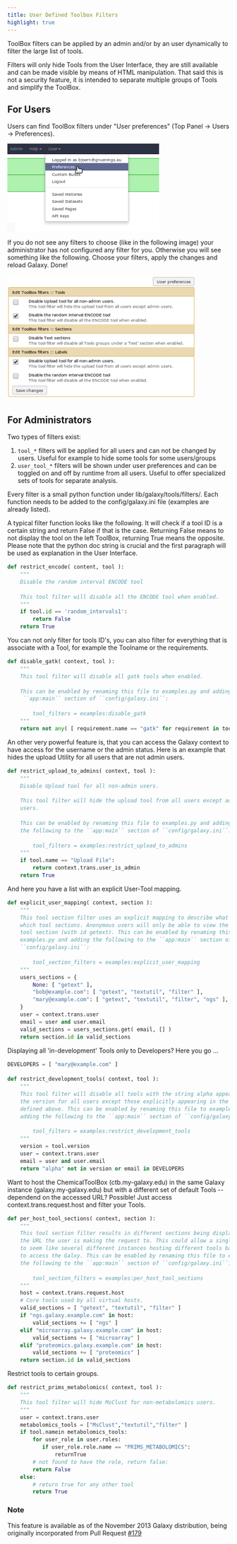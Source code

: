 ```yaml
---
title: User Defined Toolbox Filters
highlight: true
---
```


ToolBox filters can be applied by an admin and/or by an user dynamically to filter the large list of tools.

<div class="alert alert-info" role="alert">
Filters will only hide Tools from the User Interface, they are still available and can be made visible by means of HTML manipulation. That said this is not a security feature, it is intended to separate multiple groups of Tools and simplify the ToolBox. 
</div>

## For Users

Users can find ToolBox filters under "User preferences" (Top Panel -> Users -> Preferences).

<div class="center">

[![User Preferences](./user_preferences.png)](/user-defined-toolbox-filters/user_preferences.png)

</div>

If you do not see any filters to choose (like in the following image) your administrator has not configured any filter for you. Otherwise you will see something like the following. Choose your filters, apply the changes and reload Galaxy. Done!

<div class="center">

[![User Interface](./toolbox_filter_ui.png)](/user-defined-toolbox-filters/toolbox_filter_ui.png)

</div>



## For Administrators

Two types of filters exist:

1. `tool_*` filters will be applied for all users and can not be changed by users. Useful for example to hide some tools for some users/groups
2. `user_tool_*` filters will be shown under user preferences and can be toggled on and off by runtime from all users. Useful to offer specialized sets of tools for separate analysis.

Every filter is a small python function under lib/galaxy/tools/filters/. Each function needs to be added to the config/galaxy.ini file (examples are already listed).


A typical filter function looks like the following. It will check if a tool ID is a certain string and return False if that is the case.
Returning False means to not display the tool on the left ToolBox, returning True means the opposite.
Please note that the python doc string is crucial and the first paragraph will be used as explanation in the User Interface.

```python
def restrict_encode( content, tool ):
    """
    Disable the random interval ENCODE tool

    This tool filter will disable all the ENCODE tool when enabled.
    """
    if tool.id == 'random_intervals1':
        return False
    return True
```


You can not only filter for tools ID's, you can also filter for everything that is associate with a Tool, for example the Toolname or the requirements.

```python
def disable_gatk( context, tool ):
    """
    This tool filter will disable all gatk tools when enabled.

    This can be enabled by renaming this file to examples.py and adding the following to the
     ``app:main`` section of ``config/galaxy.ini``:

        tool_filters = examples:disable_gatk
    """
    return not any( [ requirement.name == "gatk" for requirement in tool.requirements ] )
```


An other very powerful feature is, that you can access the Galaxy context to have access for the username or the admin status.
Here is an example that hides the upload Utility for all users that are not admin users.

```python
def restrict_upload_to_admins( context, tool ):
    """
    Disable Upload tool for all non-admin users.

    This tool filter will hide the upload tool from all users except admin
    users.

    This can be enabled by renaming this file to examples.py and adding
    the following to the ``app:main`` section of ``config/galaxy.ini``:

        tool_filters = examples:restrict_upload_to_admins
    """
    if tool.name == "Upload File":
        return context.trans.user_is_admin
    return True
```


And here you have a list with an explicit User-Tool mapping.

```python
def explicit_user_mapping( context, section ):
    """
    This tool section filter uses an explicit mapping to describe what users can view
    which tool sections. Anonymous users will only be able to view the "Get Data"
    tool section (with id getext). This can be enabled by renaming this file to
    examples.py and adding the following to the ``app:main`` section of
    ``config/galaxy.ini``:

        tool_section_filters = examples:explicit_user_mapping
    """
    users_sections = {
        None: [ "getext" ],
        "bob@example.com": [ "getext", "textutil", "filter" ],
        "mary@example.com": [ "getext", "textutil", "filter", "ngs" ],
    }
    user = context.trans.user
    email = user and user.email
    valid_sections = users_sections.get( email, [] )
    return section.id in valid_sections
```


Displaying all 'in-development' Tools only to Developers? Here you go ...

```python
DEVELOPERS = [ "mary@example.com" ]

def restrict_development_tools( context, tool ):
    """
    This tool filter will disable all tools with the string alpha appearing in
    the version for all users except those explicitly appearing in the DEVELOPERS list
    defined above. This can be enabled by renaming this file to examples.py and
    adding the following to the ``app:main`` section of ``config/galaxy.ini``:

        tool_filters = examples:restrict_development_tools
    """
    version = tool.version
    user = context.trans.user
    email = user and user.email
    return "alpha" not in version or email in DEVELOPERS
```


Want to host the ChemicalToolBox (ctb.my-galaxy.edu) in the same Galaxy instance (galaxy.my-galaxy.edu)
but with a different set of default Tools -- dependend on the accessed URL?
Possible! Just access context.trans.request.host and filter your Tools.

```python
def per_host_tool_sections( context, section ):
    """
    This tool section filter results in different sections being display based on
    the URL the user is making the request to. This could allow a single Galaxy instance
    to seem like several different instances hosting different tools based on the URL used
    to access the Galxy. This can be enabled by renaming this file to examples.py and adding
    the following to the ``app:main`` section of ``config/galaxy.ini``:

        tool_section_filters = examples:per_host_tool_sections
    """
    host = context.trans.request.host
    # Core tools used by all virtual hosts.
    valid_sections = [ "getext", "textutil", "filter" ]
    if "ngs.galaxy.example.com" in host:
        valid_sections += [ "ngs" ]
    elif "microarray.galaxy.example.com" in host:
        valid_sections += [ "microarray" ]
    elif "proteomics.galaxy.example.com" in host:
        valid_sections += [ "proteomics" ]
    return section.id in valid_sections
```


Restrict tools to certain groups.

```python
def restrict_prims_metabolomics( context, tool ):
    """
    This tool filter will hide MsClust for non-metabolomics users.
    """
    user = context.trans.user
    metabolomics_tools = ["MsClust","textutil","filter" ]
    if tool.namein metabolomics_tools:
        for user_role in user.roles:
           if user_role.role.name == "PRIMS_METABOLOMICS":
               returnTrue
        # not found to have the role, return false:
        return False
    else:
        # return true for any other tool
        return True
```

### Note

This feature is available as of the November 2013 Galaxy distribution, being originally incorporated from Pull Request [#179](https://bitbucket.org/galaxy/galaxy-central/pull-request/179/implement-the-ability-to-change-the-tool)
